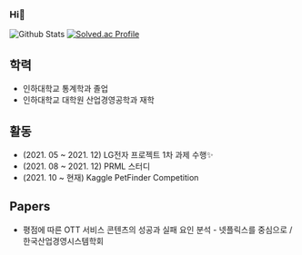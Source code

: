 ### Hi👋

![Github Stats](https://github-readme-stats.vercel.app/api?username=exponent0518&show_icons=true) [![Solved.ac Profile](http://mazassumnida.wtf/api/v2/generate_badge?boj=wltnghd5182)](https://solved.ac/wltnghd5182/)



## 학력
* 인하대학교 통계학과 졸업
* 인하대학교 대학원 산업경영공학과 재학
## 활동
* (2021. 05 ~ 2021. 12) LG전자 프로젝트 1차 과제 수행✨
* (2021. 08 ~ 2021. 12) PRML 스터디
* (2021. 10 ~ 현재) Kaggle PetFinder Competition

## Papers
* 평점에 따른 OTT 서비스 콘텐츠의 성공과 실패 요인 분석 - 넷플릭스를 중심으로 / 한국산업경영시스템학회


<!--
**exponent0518/exponent0518** is a ✨ _special_ ✨ repository because its `README.md` (this file) appears on your GitHub profile.
![Anurag's GitHub stats](https://github-readme-stats.vercel.app/api?username=exponent0518&show_icons=true&theme=radical)
Here are some ideas to get you started:

- 🔭 I’m currently working on ...
- 🌱 I’m currently learning ...
- 👯 I’m looking to collaborate on ...
- 🤔 I’m looking for help with ...
- 💬 Ask me about ...
- 📫 How to reach me: ...
- 😄 Pronouns: ...
- ⚡ Fun fact: ...
-->
